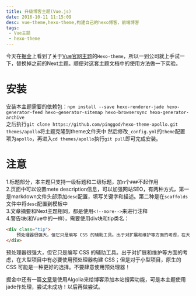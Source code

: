 ```yaml
---
title: 升级博客主题(Vue.js)
date: 2016-10-11 11:15:09
desc: vue-theme,hexo-theme,构建自己的hexo博客，前端博客
tags:
 - Vue主题
 - hexo-theme
---
```


今天在[掘金](http://gold.xitu.io/)上看到了关于[Vue官网主题](https://github.com/pinggod/hexo-theme-apollo)的`Hexo-theme`，所以一到公司就上手试一下，替换掉之前的Next主题。顺便对这套主题文档中的使用方法做一下实验。
<!-- more -->
# 安装
安装本主题需要的依赖包：`npm install --save hexo-renderer-jade hexo-generator-feed hexo-generator-sitemap hexo-browsersync hexo-generator-archive`  
之后执行`git clone https://github.com/pinggod/hexo-theme-apollo.git themes/apollo`将主题克隆到theme文件夹中
然后修改`_config.yml`的`theme`配置项为`apollo`，再进入`cd themes/apollo`执行`git pull`即可完成安装。

# 注意
1.标题部分，本主题只支持一级标题和二级标题，加n个`###`不起作用  
2.页面中可以设置mete description信息，可以加强网站SEO，有两种方式，第一是markdown文件头部添加`desc`配置，填写关键字和描述。第二种是在`scaffolds`文件中将`desc`配置到模板中  
3.文章摘要和Next主题相同，都是使用`<!--more-->`来进行注释  
4.警告块(和Vue中的一样)，需要使用div块和tip类名：
```html
<div class="tip">
    预处理器很强大，但它只是编写 CSS 的辅助工具。出于对扩展和维护等方面的考虑，在大型项目中有必要使用预处理器构建 CSS；但是对于小型项目，原生的 CSS 可能是一种更好的选择。不要肆意使用预处理器！
</div>
```
<div class="tip">
    预处理器很强大，但它只是编写 CSS 的辅助工具。出于对扩展和维护等方面的考虑，在大型项目中有必要使用预处理器构建 CSS；但是对于小型项目，原生的 CSS 可能是一种更好的选择。不要肆意使用预处理器！
</div>

掘金中还有一篇[文章](http://blog.naaln.com/2016/07/hexo-with-algolia/)是使用Algolia来给博客添加本站搜索功能，可是本主题使用jade作处理，尝试未成功！以后再做尝试。
